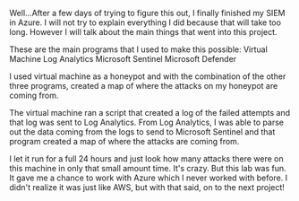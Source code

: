 Well...After a few days of trying to figure this out, I finally finished my SIEM in Azure. I will not try to explain everything I did because that will take too long. However I will talk about the main things that went into this project.

These are the main programs that I used to make this possible:
Virtual Machine
Log Analytics
Microsoft Sentinel
Microsoft Defender

I used virtual machine as a honeypot and with the combination of the other three programs, created a map of where the attacks on my honeypot are coming from.

The virtual machine ran a script that created a log of the failed attempts and that log was sent to Log Analytics. From Log Analytics, I was able to parse out the data coming from the logs to send to Microsoft Sentinel and that program created a map of where the attacks are coming from.

I let it run for a full 24 hours and just look how many attacks there were on this machine in only that small amount time. It's crazy. But this lab was fun. It gave me a chance to work with Azure which I never worked with before. I didn't realize it was just like AWS, but with that said, on to the next project!
